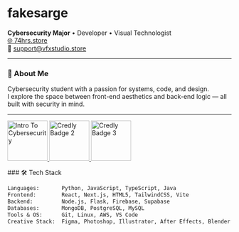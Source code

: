 <tr>
    <td valign="top" width="60%">

<h1>fakesarge</h1>

**Cybersecurity Major** • Developer • Visual Technologist  
[🌐 74hrs.store](http://74hrs.store)  
📧 [support@vfxstudio.store](mailto:support@vfxstudio.store)

---

### 🧠 About Me

Cybersecurity student with a passion for systems, code, and design.  
I explore the space between front-end aesthetics and back-end logic — all built with security in mind.

---
<p align="left"> <a href="https://www.credly.com/badges/716253cd-7854-4c66-8cc9-9cc9d24d9b5e/public_url" target="_blank"> <img src="https://images.credly.com/images/af8c6b4e-fc31-47c4-8dcb-eb7a2065dc5b/I2CS__1_.png" width="90" alt="Intro To Cybersecurity" /> </a> <a href="https://www.credly.com/users/fakesarge" target="_blank"> <img src="https://images.credly.com/size/110x110/images/default-badge.png" width="90" alt="Credly Badge 2" /> </a> <a href="https://www.credly.com/users/fakesarge" target="_blank"> <img src="https://images.credly.com/size/110x110/images/default-badge.png" width="90" alt="Credly Badge 3" /> </a> </p> </td> </tr>
### 🛠️ Tech Stack

```txt
Languages:       Python, JavaScript, TypeScript, Java  
Frontend:        React, Next.js, HTML5, TailwindCSS, Vite  
Backend:         Node.js, Flask, Firebase, Supabase  
Databases:       MongoDB, PostgreSQL, MySQL  
Tools & OS:      Git, Linux, AWS, VS Code  
Creative Stack:  Figma, Photoshop, Illustrator, After Effects, Blender
```
 </tr>
